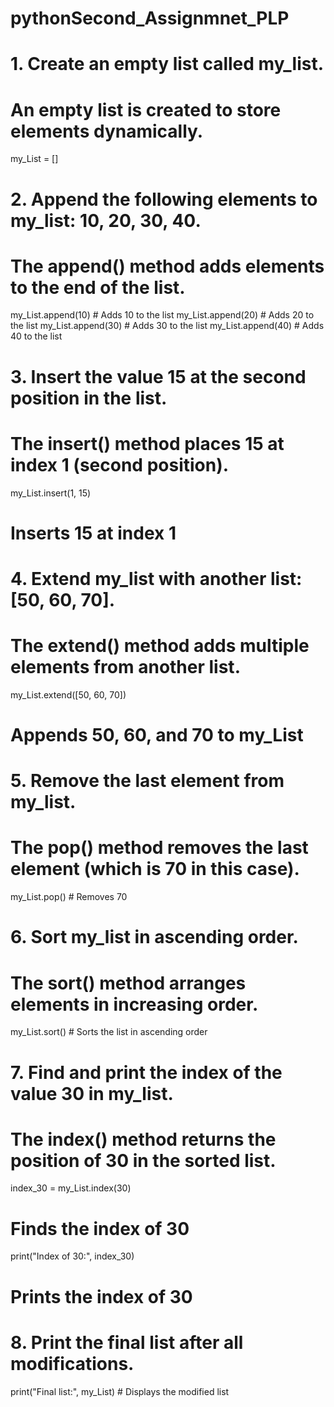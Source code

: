 # pythonSecond_Assignmnet_PLP

# 1. Create an empty list called my_list.
# An empty list is created to store elements dynamically.
my_List = []

# 2. Append the following elements to my_list: 10, 20, 30, 40.
# The append() method adds elements to the end of the list.
my_List.append(10)  # Adds 10 to the list
my_List.append(20)  # Adds 20 to the list
my_List.append(30)  # Adds 30 to the list
my_List.append(40)  # Adds 40 to the list

# 3. Insert the value 15 at the second position in the list.
# The insert() method places 15 at index 1 (second position).
my_List.insert(1, 15)  
# Inserts 15 at index 1

# 4. Extend my_list with another list: [50, 60, 70].
# The extend() method adds multiple elements from another list.
my_List.extend([50, 60, 70]) 
 # Appends 50, 60, and 70 to my_List

# 5. Remove the last element from my_list.
# The pop() method removes the last element (which is 70 in this case).
my_List.pop()  # Removes 70

# 6. Sort my_list in ascending order.
# The sort() method arranges elements in increasing order.
my_List.sort()  # Sorts the list in ascending order

# 7. Find and print the index of the value 30 in my_list.
# The index() method returns the position of 30 in the sorted list.
index_30 = my_List.index(30)  
# Finds the index of 30
print("Index of 30:", index_30) 
 # Prints the index of 30

# 8. Print the final list after all modifications.
print("Final list:", my_List)  # Displays the modified list